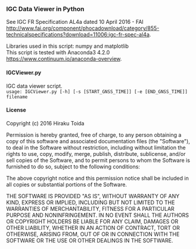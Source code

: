 ### IGC Data Viewer in Python
See IGC FR Specification AL4a dated 10 April 2016 - FAI <http://www.fai.org/component/phocadownload/category/855-technicalspecifications?download=11006:igc-fr-spec-al4a>.

Libraries used in this script: numpy and matplotlib  
This script is tested with Anaconda3 4.2.0 <https://www.continuum.io/anaconda-overview>.

#### IGCViewer.py
IGC data viewer script.  
`usage: IGCViewer.py [-h] [-s [START_GNSS_TIME]] [-e [END_GNSS_TIME]] filename`

#### License
Copyright (c) 2016 Hiraku Toida

Permission is hereby granted, free of charge, to any person obtaining a copy of this software and associated documentation files (the "Software"), to deal in the Software without restriction, including without limitation the rights to use, copy, modify, merge, publish, distribute, sublicense, and/or sell copies of the Software, and to permit persons to whom the Software is furnished to do so, subject to the following conditions:

The above copyright notice and this permission notice shall be included in all copies or substantial portions of the Software.

THE SOFTWARE IS PROVIDED "AS IS", WITHOUT WARRANTY OF ANY KIND, EXPRESS OR IMPLIED, INCLUDING BUT NOT LIMITED TO THE WARRANTIES OF MERCHANTABILITY, FITNESS FOR A PARTICULAR PURPOSE AND NONINFRINGEMENT. IN NO EVENT SHALL THE AUTHORS OR COPYRIGHT HOLDERS BE LIABLE FOR ANY CLAIM, DAMAGES OR OTHER LIABILITY, WHETHER IN AN ACTION OF CONTRACT, TORT OR OTHERWISE, ARISING FROM, OUT OF OR IN CONNECTION WITH THE SOFTWARE OR THE USE OR OTHER DEALINGS IN THE SOFTWARE.
